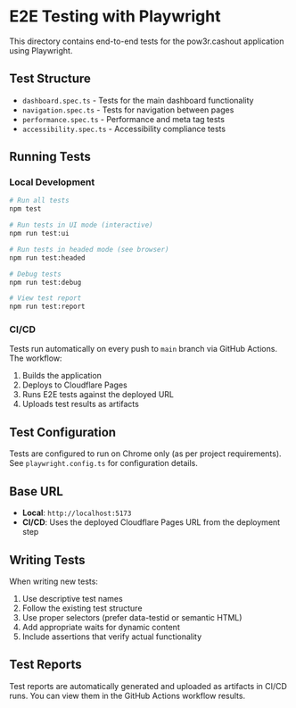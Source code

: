 # E2E Testing with Playwright

This directory contains end-to-end tests for the pow3r.cashout application using Playwright.

## Test Structure

- `dashboard.spec.ts` - Tests for the main dashboard functionality
- `navigation.spec.ts` - Tests for navigation between pages
- `performance.spec.ts` - Performance and meta tag tests
- `accessibility.spec.ts` - Accessibility compliance tests

## Running Tests

### Local Development

```bash
# Run all tests
npm test

# Run tests in UI mode (interactive)
npm run test:ui

# Run tests in headed mode (see browser)
npm run test:headed

# Debug tests
npm run test:debug

# View test report
npm run test:report
```

### CI/CD

Tests run automatically on every push to `main` branch via GitHub Actions. The workflow:

1. Builds the application
2. Deploys to Cloudflare Pages
3. Runs E2E tests against the deployed URL
4. Uploads test results as artifacts

## Test Configuration

Tests are configured to run on Chrome only (as per project requirements). See `playwright.config.ts` for configuration details.

## Base URL

- **Local**: `http://localhost:5173`
- **CI/CD**: Uses the deployed Cloudflare Pages URL from the deployment step

## Writing Tests

When writing new tests:

1. Use descriptive test names
2. Follow the existing test structure
3. Use proper selectors (prefer data-testid or semantic HTML)
4. Add appropriate waits for dynamic content
5. Include assertions that verify actual functionality

## Test Reports

Test reports are automatically generated and uploaded as artifacts in CI/CD runs. You can view them in the GitHub Actions workflow results.

